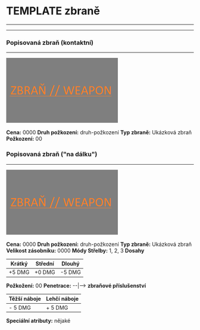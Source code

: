 # TEMPLATE zbraně
---
---
### Popisovaná zbraň (kontaktní)
---

![](https://github.com/EllyrGroup/NewEra/blob/MD-test/Weapons/Templates/template-img.png?raw=true)

**Cena:** 0000
**Druh požkození:** druh-požkození
**Typ zbraně:** Ukázková zbraň
**Požkození:** 00


 
### Popisovaná zbraň ("na dálku")
---
![](https://github.com/EllyrGroup/NewEra/blob/MD-test/Weapons/Templates/template-img.png?raw=true)

**Cena:** 0000
**Druh požkození:** druh-požkození
**Typ zbraně:** Ukázková zbraň
**Velikost zásobníku:** 0000
**Módy Střelby:** 1, 2, 3
**Dosahy**

|Krátký| Střední | Dlouhý |
| ------ | ------ | ------ |
| +5 DMG | +0 DMG | -5 DMG |

**Požkožení:** 00
**Penetrace:** --|-->
**zbraňové příslušenství**

| Těžší náboje | Lehčí náboje |
| ------ | ------ |
| - 5 DMG | + 5 DMG |

**Speciální atributy:** nějaké

